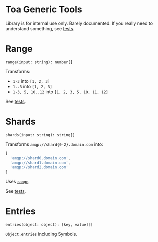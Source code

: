 # Toa Generic Tools

Library is for internal use only. Barely documented. If you really need to understand something,
see [tests](test).

# Range

`range(input: string): number[]`

Transforms:

- `1-3` into `[1, 2, 3]`
- `1..3` into `[1, 2, 3]`
- `1-3, 5, 10..12` into `[1, 2, 3, 5, 10, 11, 12]`

See [tests](test/range.test.js).

# Shards

`shards(input: string): string[]`

Transforms `amqp://shard{0-2}.domain.com` into:

```javascript
[
  'amqp://shard0.domain.com',
  'amqp://shard1.domain.com',
  'amqp://shard2.domain.com'
]
```

Uses [`range`](#range).

See [tests](test/shards.test.js).

# Entries

`entries(object: object): [key, value][]`

`Object.entries` including Symbols.
